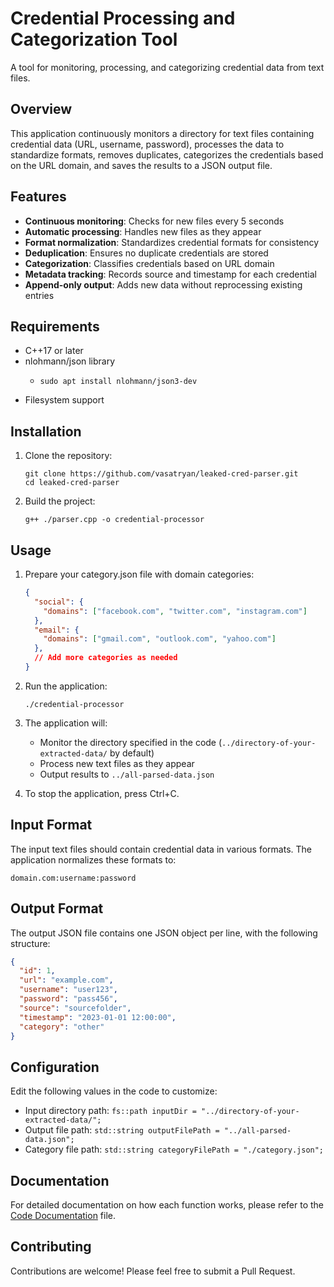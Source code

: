 # Credential Processing and Categorization Tool

A tool for monitoring, processing, and categorizing credential data from text files.

## Overview

This application continuously monitors a directory for text files containing credential data (URL, username, password), processes the data to standardize formats, removes duplicates, categorizes the credentials based on the URL domain, and saves the results to a JSON output file.

## Features

- **Continuous monitoring**: Checks for new files every 5 seconds
- **Automatic processing**: Handles new files as they appear
- **Format normalization**: Standardizes credential formats for consistency
- **Deduplication**: Ensures no duplicate credentials are stored
- **Categorization**: Classifies credentials based on URL domain
- **Metadata tracking**: Records source and timestamp for each credential
- **Append-only output**: Adds new data without reprocessing existing entries

## Requirements

- C++17 or later
- nlohmann/json library
  - ```
    sudo apt install nlohmann/json3-dev
- Filesystem support

## Installation

1. Clone the repository:
   ```
   git clone https://github.com/vasatryan/leaked-cred-parser.git
   cd leaked-cred-parser
   ```

2. Build the project:
   ```
   g++ ./parser.cpp -o credential-processor
   ```

## Usage

1. Prepare your category.json file with domain categories:
   ```json
   {
     "social": {
       "domains": ["facebook.com", "twitter.com", "instagram.com"]
     },
     "email": {
       "domains": ["gmail.com", "outlook.com", "yahoo.com"]
     },
     // Add more categories as needed
   }
   ```

2. Run the application:
   ```
   ./credential-processor
   ```

3. The application will:
   - Monitor the directory specified in the code (`../directory-of-your-extracted-data/` by default)
   - Process new text files as they appear
   - Output results to `../all-parsed-data.json`

4. To stop the application, press Ctrl+C.

## Input Format

The input text files should contain credential data in various formats. The application normalizes these formats to:
```
domain.com:username:password
```

## Output Format

The output JSON file contains one JSON object per line, with the following structure:
```json
{
  "id": 1,
  "url": "example.com",
  "username": "user123",
  "password": "pass456",
  "source": "sourcefolder",
  "timestamp": "2023-01-01 12:00:00",
  "category": "other"
}
```

## Configuration

Edit the following values in the code to customize:
- Input directory path: `fs::path inputDir = "../directory-of-your-extracted-data/";`
- Output file path: `std::string outputFilePath = "../all-parsed-data.json";`
- Category file path: `std::string categoryFilePath = "./category.json";`

## Documentation
For detailed documentation on how each function works, please refer to the [Code Documentation](https://docs.google.com/document/d/16TG8v_r4vPXyysPP5hklWF24SYUV5RiY_LrSpzx8Y9c/edit?usp=sharing) file.

## Contributing

Contributions are welcome! Please feel free to submit a Pull Request.
